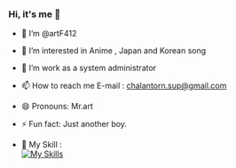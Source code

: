 ### Hi, it's me 👋

<!--
**artF412/artF412** is a ✨ _special_ ✨ repository because its `README.md` (this file) appears on your GitHub profile.

Here are some ideas to get you started:

👋 Hi, I’m @artF412
👀 I’m interested in Anime , Japan and Korean song
🌱 I’m work as a system administrator
📫 How to reach me E-mail : chalantorn.sup@gmail.com
😄 Pronouns: Mr.art
⚡ Fun fact: Just another boy.

-->

- 👋 I’m @artF412
- 👀 I’m interested in Anime , Japan and Korean song
- 🌱 I’m work as a system administrator
- 📫 How to reach me E-mail : chalantorn.sup@gmail.com
- 😄 Pronouns: Mr.art
- ⚡ Fun fact: Just another boy.

- 📖 My Skill : <br>
[![My Skills](https://skillicons.dev/icons?i=html,css,bootstrap,js,py,opencv,cpp,qt,git,github,linux,ubuntu,debian,gmail,obsidian,vscode,unreal,blender,apple)](https://skillicons.dev)
</br>
